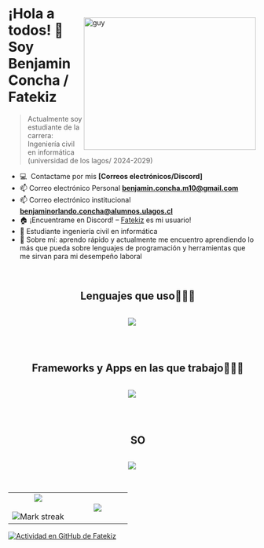 
 <img align="right" height="270px" alt="guy" width="350" src="https://i.pinimg.com/originals/e4/26/70/e426702edf874b181aced1e2fa5c6cde.gif" style="margin-top: 50px;" /> </a>
### <h1>¡Hola a todos! 👋 Soy Benjamin Concha / Fatekiz</h1>

> Actualmente soy estudiante de la carrera: Ingeniería civil en informática <br> (universidad de los lagos/ 2024-2029)
 
- :computer: &nbsp;Contactame por mis **[Correos electrónicos/Discord]**
- 📫 Correo electrónico Personal **benjamin.concha.m10@gmail.com**
- 📫 Correo electrónico institucional **benjaminorlando.concha@alumnos.ulagos.cl**
- 🏠 ¡Encuentrame en Discord! –  [Fatekiz](https://discordapp.com/users/670629761994719232) es mi usuario!
- 📝 Estudiante ingeniería civil en informática
- 💬 Sobre mí: aprendo rápido y actualmente me encuentro aprendiendo lo más que pueda sobre lenguajes de programación y herramientas que me sirvan para mi desempeño laboral
<br><br>

<div id="user-content-toc">
  <ul align="center">
    <summary><h2 style="display: inline-block">Lenguajes que uso👨🏻‍💻</h2></summary>
  </ul>
</div>
<!--tech stack icons-->
<p align="center">
  <a href="https://skillicons.dev">
    <img src="https://skillicons.dev/icons?i=python,dart,java,js,html,css,&perline=4" />
  </a>
</p>
<br>

<div id="user-content-toc1">
  <ul align="center">
    <summary><h2 style="display: inline-block">Frameworks y Apps en las que trabajo👨🏻‍💻</h2></summary>
  </ul>
</div>
<!--tech stack icons-->
<p align="center">
  <a href="https://skillicons.dev">
    <img src="https://skillicons.dev/icons?i=flutter,discord,github,vscode&perline=4" />
  </a>
</p>
<br>

<div id="user-content-toc2">
  <ul align="center">
    <summary><h2 style="display: inline-block"> SO </h2></summary>
  </ul>
</div>
<!--tech stack icons-->
<p align="center">
  <a href="https://skillicons.dev">
    <img src="https://skillicons.dev/icons?i=windows&perline=4" />
  </a>
</p>
<br>

<!--- stats & Trophy (start) -->
<p align="center">
  <!--- stats (start) -->
<table align="center">
<tr border="none">
<td width="50%" align="center">
  
  <img  align="center"  src="https://github-readme-stats.vercel.app/api?username=Fatekiz&theme=dark&show_icons=true&count_private=true" />
  <br></br>
  <img  title="🔥 Get streak stats for your profile at git.io/streak-stats" alt="Mark streak" src="https://github-readme-streak-stats.herokuapp.com/?user=Fatekiz&theme=dark&hide_border=false" /> 
</td>

<td width="50%" align="center">

  <img  align="center"  src="https://github-readme-stats.anuraghazra1.vercel.app/api/top-langs/?username=Fatekiz&theme=dark&hide_border=false&no-bg=true&no-frame=true&langs_count=10"/>
  
  </td>
</tr>
</table>



[![Actividad en GitHub de Fatekiz](https://github-readme-activity-graph.vercel.app/graph?username=Fatekiz&bg_color=373f68&color=ffffff&line=1c4587&point=697072&area=true&hide_border=true)](https://github.com/ashutosh00710/github-readme-activity-graph)
<br><br>
<p align="center">
 <br>
